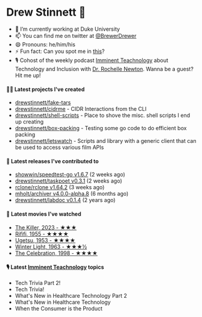 
# Drew Stinnett 👋

- 🔭 I’m currently working at Duke University
- 📫 You can find me on twitter at [@BrewerDrewer](https://twitter.com/BrewerDrewer)
- 😄 Pronouns: he/him/his
- ⚡ Fun fact: Can you spot me in [this](https://www.youtube.com/watch?v=oL9WnB0qHBA)?
- 🎙 Cohost of the weekly podcast [Imminent Teachnology](https://podcast.imminentteachnology.com/) about Technology and Inclusion with [Dr. Rochelle Newton](https://www.linkedin.com/in/drrochellenewton/). Wanna be a guest? Hit me up!

#### 👨‍💻 Latest projects I've created
- [drewstinnett/fake-tars](https://github.com/drewstinnett/fake-tars)
- [drewstinnett/cidrme](https://github.com/drewstinnett/cidrme) - CIDR Interactions from the CLI
- [drewstinnett/shell-scripts](https://github.com/drewstinnett/shell-scripts) - Place to shove the misc. shell scripts I end up creating
- [drewstinnett/box-packing](https://github.com/drewstinnett/box-packing) - Testing some go code to do efficient box packing
- [drewstinnett/letswatch](https://github.com/drewstinnett/letswatch) - Scripts and library with a generic client that can be used to access various film APIs

#### 🚀 Latest releases I've contributed to
- [showwin/speedtest-go v1.6.7](https://github.com/showwin/speedtest-go/releases/tag/v1.6.7) (2 weeks ago)
- [drewstinnett/taskpoet v0.3.1](https://github.com/drewstinnett/taskpoet/releases/tag/v0.3.1) (2 weeks ago)
- [rclone/rclone v1.64.2](https://github.com/rclone/rclone/releases/tag/v1.64.2) (3 weeks ago)
- [mholt/archiver v4.0.0-alpha.8](https://github.com/mholt/archiver/releases/tag/v4.0.0-alpha.8) (6 months ago)
- [drewstinnett/labdoc v0.1.4](https://github.com/drewstinnett/labdoc/releases/tag/v0.1.4) (2 years ago)

#### 🍿 Latest movies I've watched
- [The Killer, 2023 - ★★★](https://letterboxd.com/mondodrew/film/the-killer-2023/)
- [Rififi, 1955 - ★★★★](https://letterboxd.com/mondodrew/film/rififi/)
- [Ugetsu, 1953 - ★★★★](https://letterboxd.com/mondodrew/film/ugetsu/)
- [Winter Light, 1963 - ★★★½](https://letterboxd.com/mondodrew/film/winter-light/)
- [The Celebration, 1998 - ★★★★](https://letterboxd.com/mondodrew/film/the-celebration/)

#### 🎙 Latest [Imminent Teachnology](https://podcast.imminentteachnology.com/) topics
- Tech Trivia Part 2!
- Tech Trivia!
- What&#39;s New in Healthcare Technology Part 2
- What&#39;s New in Healthcare Technology
- When the Consumer is the Product
